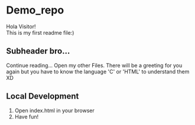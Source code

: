 # Demo_repo
Hola Visitor!<br>
This is my first readme file:)


## Subheader bro...
Continue reading...
Open my other Files.
There will be a greeting for you again but you have to know the language 'C' or 'HTML' to understand them XD

## Local Development

1. Open index.html in your browser
2. Have fun!